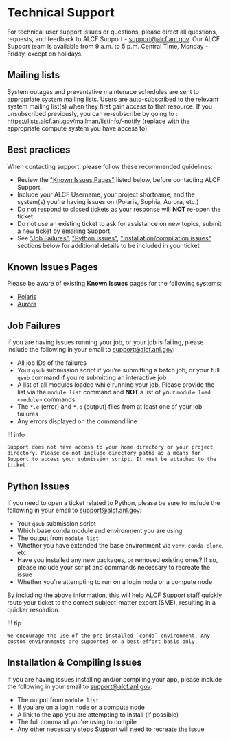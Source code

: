 # Technical Support

For technical user support issues or questions, please direct all questions, requests, and feedback to ALCF Support - [support@alcf.anl.gov](mailto:support@alcf.anl.gov). Our ALCF Support team is available from 9 a.m. to 5 p.m. Central Time, Monday - Friday, except on holidays.

## Mailing lists
System outages and preventative maintenace schedules are sent to appropriate system mailing lists. Users are auto-subscribed to the relevant system mailing list(s) when they first gain access to that resource. If you unsubscribed previously, you can re-subscribe by going to : https://lists.alcf.anl.gov/mailman/listinfo/<ALCF-system>-notify (replace <ALCF-system> with the appropriate compute system you have access to).


## Best practices
When contacting support, please follow these recommended guidelines:

* Review the ["Known Issues Pages"](./technical-support.md#known-issues-pages) listed below, before contacting ALCF Support.
* Include your ALCF Username, your project shortname, and the system(s) you're having issues on (Polaris, Sophia, Aurora, etc.)
* Do not respond to closed tickets as your response will **NOT** re-open the ticket
* Do not use an existing ticket to ask for assistance on new topics, submit a new ticket by emailing Support.
* See ["Job Failures"](./technical-support.md#job-failures), ["Python Issues"](./technical-support.md#python-issues), ["Installation/compilation issues"](./technical-support.md#installation-compiling-issues) sections below for additional details to be included in your ticket

## Known Issues Pages

Please be aware of existing **Known Issues** pages for the following systems:

* [Polaris](../polaris/known-issues.md)
* [Aurora](../aurora/known-issues.md)

## Job Failures

If you are having issues running your job, or your job is failing, please include the following in your email to [support@alcf.anl.gov](mailto:support@alcf.anl.gov):

* All job IDs of the failures
* Your `qsub` submission script if you're submitting a batch job, or your full `qsub` command if you're submitting an interactive job
* A list of all modules loaded while running your job. Please provide the list via the `module list` command and **NOT** a list of your `module load <module>` commands
* The `*.e` (error) and `*.o` (output) files from at least one of your job failures
* Any errors displayed on the command line

!!! info

    Support does not have access to your home directory or your project directory. Please do not include directory paths as a means for Support to access your submission script. It must be attached to the ticket.

## Python Issues

If you need to open a ticket related to Python, please be sure to include the following in your email to [support@alcf.anl.gov](mailto:support@alcf.anl.gov):

* Your `qsub` submission script
* Which base conda module and environment you are using
* The output from `module list`
* Whether you have extended the base environment via `venv`, `conda clone`, etc.
* Have you installed any new packages, or removed existing ones? If so, please include your script and commands necessary to recreate the issue
* Whether you're attempting to run on a login node or a compute node

By including the above information, this will help ALCF Support staff quickly route your ticket to the correct subject-matter expert (SME), resulting in a quicker resolution.

!!! tip 

    We encourage the use of the pre-installed `conda` environment. Any custom environments are supported on a best-effort basis only.

## Installation & Compiling Issues

If you are having issues installing and/or compiling your app, please include the following in your email to [support@alcf.anl.gov](mailto:support@alcf.anl.gov):

- The output from `module list`
- If you are on a login node or a compute node
- A link to the app you are attempting to install (if possible)
- The full command you're using to compile
- Any other necessary steps Support will need to recreate the issue
